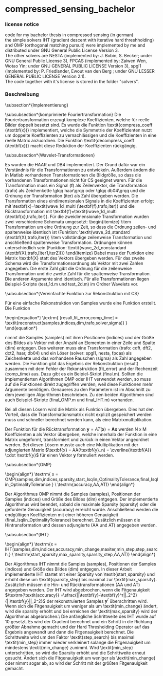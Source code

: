 # compressed_sensing_bachelor

### license notice

code for my bachelor thesis in compressed sensing (in german) \
the simple solvers IHT (gradient descent with iterative hard threshholding) and OMP (orthogonal matching pursuit) were implemented by me and distributed under GNU General Public License Version 3. \
The other solvers are NESTA (implemented by: J. Bobin, S. Becker; under GNU General Public License 3), FPCAS (implemented by: Zaiwen Wen, Wotao Yin; under GNU GENERAL PUBLIC LICENSE Version 3), spgl1 (implemented by: P. Friedlander, Ewout van den Berg ; under GNU LESSER GENERAL PUBLIC LICENSE Version 2.1). \
The code together with it's license is stored in the folder "solvers".

### Beschreibung

\subsection*{Implementierung}

\subsubsection*{komprimierte Fouriertransformation}
Die Fouriertransformation erzeugt komplexe Koeffizienten, welche für reelle Bilder doppelt besetzt sind. Es wurde die Funktion \textit{compress\_coeff (\textbf{x})} implementiert, welche die Symmetrie der Koeffizienten nutzt um doppelte Koeffizienten zu vernachlässigen und die Koeffizienten in eine reelle Matrix anzuordnen. Die Funktion \textit{decompress\_coeff (\textbf{x})} macht diese Reduktion der Koeffizienten rückgängig.

\subsubsection*{Wavelet-Transformationen}

Es wurden die HAAR und DB4 implementiert. Der Grund dafür war ein Verständnis für die Transformationen zu entwickeln. Außerdem ändern die in Matlab vorhandenen Transformationen die Bildgröße, so dass die vorhandenen Transformationen nicht für CS geeignet waren. Für die Transformation muss ein Signal ($\textbf{f}$) als Zeilenvektor, die Transformation (trafo) als Zeichenkette \glqq haar\grqq oder \glqq db04\grqq und die Ordnung der Transformation (iter) als Zahl übergeben werden. Die Transformation eines eindimensionalen Signals in die Koeffizienten erfolgt mit \textbf{x}=\textit{wave\_1d\_multi (\textbf{f},trafo,iter)} und die Rücktransformation mit \textbf{f}=\textit{iwave\_1d\_multi (\textbf{x},trafo,iter)}. Für die zweidimensionale Transformation wurden zwei verschiedene Schemata umgesetzt:
\begin{itemize}
\item Transformation um eine Ordnung zur Zeit, so dass die Ordnung zeilen- und spaltenweise identisch ist (Funktion: \textit{wave\_2d\_standard (\textbf{X},trafo,iter)})
\item vollständige zeilenweise Transformation und anschließend spaltenweise Transformation. Ordnungen können unterschiedlich sein (Funktion: \textit{wave\_2d\_nonstandard (\textbf{X},trafo,[iter1,iter2])})
\end{itemize}
Dabei muss der Funktion eine Matrix \textbf{X} statt des Vektors übergeben werden.
Für das zweite Schema wird die Transformationsordnung als Vektor mit zwei Zahlen angegeben. Die erste Zahl gibt die Ordnung für die zeilenweise Transformation und die zweite Zahl für die spaltenweise Transformation. Die anderen Argumente sind identisch.
Für alle Transformationen liegen Beispiel-Skripte (test\_1d.m und test\_2d.m) im Ordner Wavelets vor.

\subsubsection*{Vereinfachte Funktion zur Rekonstruktion mit CS}

Für eine einfache Rekonstruktion von Samples wurde eine Funktion erstellt. Die Funktion

\begin{equation*}
\textrm{ [result,fit\_error,comp\_time] = \textit{reconstruct(samples,indices,dim,trafo,solver,sigma)} }
\end{equation*}

nimmt die Samples (samples) mit ihren Positionen (indices) und der Größe des Bildes als Vektor mit der Anzahl an Elementen in einer Zeile und Spalte (dim) entgegen. Des weiteren muss eine Transformation (trafo: cdft, dft2, dct2, haar, db04) und ein Löser (solver: spgl1, nesta, fpcas) als Zeichenkette und das vorhandene Rauschen (sigma) als Zahl angegeben werden. Die Funktion gibt das Ergebnis der Rekonstruktion (result) zusammen mit dem Fehler der Rekonstruktion (fit\_error) und der Rechenzeit (comp\_time) aus. Dazu gibt es ein Beipiel-Skript (final.m). Sollten die implementierten Algorithmen OMP oder IHT verwendet werden, so muss auf die Funktionen direkt zugegriffen werden, weil diese Funktionen mehr Argumente benötigen. Genaueres zu den Parametern ist im Abschnitt zu dem jeweiligen Algorithmen beschrieben. Zu den beiden Algorithmen sind auch Beispiel-Skripte (final\_OMP.m und final\_IHT.m) vorhanden.

Bei all diesen Lösern wird die Matrix als Funktion übergeben. Dies hat den Vorteil, dass die Transformationsmatrix nicht explizit gespeichert werden muss und schneller berechnet werden kann, als eine Matrixmultiplikation.


Der Funktion für die Rücktransformation $\textbf{y} = AT(\textbf{x}) = \textbf{A} \textbf{x}$ werden N x M Koeffizienten $\textbf{x}$ als Vektor übergeben, welche innerhalb der Funktion in eine Matrix umgeformt, transformiert und zurück in einen Vektor angeordnet werden.
Bei diesen Lösern musste auch eine Multiplikation mit der adjungierten Matrix $\textbf{x} = AA(\textbf{y}_n) = \overline{\textbf{A}} \cdot \textbf{y}$ für einen Vektor $\textbf{y}$ formuliert werden.


\subsubsection*{OMP}


\begin{align*}
\textrm{
x = OMP(samples,dim,indices,sparsity,start\_lsqlin\_OptimalityTolerance,final\_lsqlin\_OptimalityTolerance
} \\
\textrm{accuracy,AA,AT)}
\end{align*}

Der Algorithmus OMP nimmt die Samples (samples), Positionen der Samples (indices) und Größe des Bildes (dim) entgegen. Der implementierte Algorithmus wird beendet, sobald die maximale Sparsity (sparsity) oder die geforderte Genauigkeit (accuracy) erreicht wurde. Anschließend werden die endgültigen Koeffizienten mit einer höheren Genauigkeit (final\_lsqlin\_OptimalityTolerance) berechnet. Zusätzlich müssen die Hintransformation und dessen adjungierte (AA und AT) angegeben werden.

\subsubsection*{IHT}

\begin{align*}
\textrm{x = IHT(samples,dim,indices,accuracy,min\_change,maxiter,min\_step,step\_search,} \\
\textrm{start\_sparsity,max\_sparsity,sparsity\_step,AA,AT)}
\end{align*}

Der Algorithmus IHT nimmt die Samples (samples), Positionen der Samples (indices) und Größe des Bildes (dim) entgegen.
In dieser Arbeit implementierte IHT startet mit einer Sparsity von \textit{start\_sparsity} und erhöht diese um \textit{sparsity\_step} bis maximal zur \textit{max\_sparsity}. Zusätzlich müssen die Hin- und Rücktransformationen (AA und AT) angegeben werden.
Der IHT wird abgebrochen, wenn die Fitgenauigkeit $\textrm{\textit{accuracy}} =\sfrac{||\textbf{y}-\textbf{y}^r||_2^2}{||\textbf{y}||_2^2}$ der rekonstruierten Samples $\textbf{y}^r$ überschritten wird. Wenn sich die Fitgenauigkeit um weniger als um \textit{min\_change} ändert, wird die sparsity erhöht und bei erreichen der \textit{max\_sparsity} wird der Algorithmus abgebrochen.\\
Die anfängliche Schrittweite des IHT wurde auf 10 gesetzt. Es wird der Gradient berechnet und ein Schritt in die Richtung größter Abnahme gemacht und der Hard Thresholding Operator auf das Ergebnis angewandt und dann die Fitgenauigkeit berechnet. Die Schrittweite wird um den Faktor \textit{step\_search} bis maximal \textit{min\_step} immer wieder verkleinert solange die Fitgenauigkeit um mindestens \textit{min\_change} zunimmt. Wird \textit{min\_step} unterschritten, so wird die Sparsity erhöht und die Schrittweite erneut gesucht. Ändert sich die Fitgenauigkeit um weniger als \textit{min\_change} oder nimmt sogar ab, so wird der Schritt mit der größten Fitgenauigkeit gemacht.
